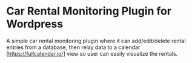 # Car Rental Monitoring Plugin for Wordpress
A simple car rental monitoring plugin where it can add/edit/delete rental entries from a database, then relay data to a calendar [https://fullcalendar.io/] view so user can easily visualize the rentals. 